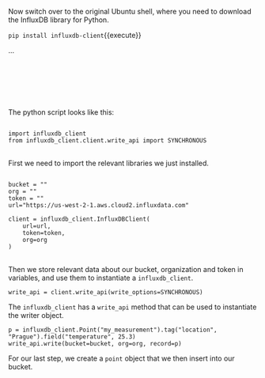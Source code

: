 Now switch over to the original Ubuntu shell, where you need to download the InfluxDB library for Python.

`pip install influxdb-client`{{execute}}   

...   

<pre>
<link rel="stylesheet" href="/path/to/styles/default.min.css">
<script src="/path/to/highlight.min.js"></script>
<script>hljs.highlightAll();</script>
</pre>

The python script looks like this:

<pre>
<code class="language-python">
import influxdb_client
from influxdb_client.client.write_api import SYNCHRONOUS
</code>
</pre>

First we need to import the relevant libraries we just installed.

<pre>
<code class="language-python">
bucket = "<my-bucket>"
org = "<my-org>"
token = "<my-token>"
url="https://us-west-2-1.aws.cloud2.influxdata.com"

client = influxdb_client.InfluxDBClient(
    url=url,
    token=token,
    org=org
)
</code>
</pre>

Then we store relevant data about our bucket, organization and token in variables, and use them to instantiate a `influxdb_client`.

    write_api = client.write_api(write_options=SYNCHRONOUS)

The `influxdb_client` has a `write_api` method that can be used to instantiate the writer object. 

    p = influxdb_client.Point("my_measurement").tag("location", "Prague").field("temperature", 25.3)
    write_api.write(bucket=bucket, org=org, record=p)

For our last step, we create a `point` object that we then insert into our bucket.




